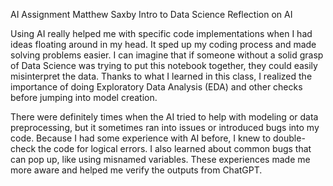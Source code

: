 AI Assignment
Matthew Saxby
Intro to Data Science
Reflection on AI 

Using AI really helped me with specific code implementations when I had ideas floating around in my head. It sped up my coding process and made solving problems easier. I can imagine that if someone without a solid grasp of Data Science was trying to put this notebook together, they could easily misinterpret the data. Thanks to what I learned in this class, I realized the importance of doing Exploratory Data Analysis (EDA) and other checks before jumping into model creation.

There were definitely times when the AI tried to help with modeling or data preprocessing, but it sometimes ran into issues or introduced bugs into my code. Because I had some experience with AI before, I knew to double-check the code for logical errors. I also learned about common bugs that can pop up, like using misnamed variables. These experiences made me more aware and helped me verify the outputs from ChatGPT.



